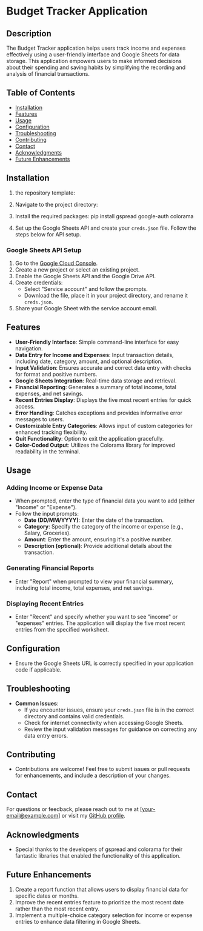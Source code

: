 # Budget Tracker Application

## Description
The Budget Tracker application helps users track income and expenses effectively using a user-friendly interface and Google Sheets for data storage. This application empowers users to make informed decisions about their spending and saving habits by simplifying the recording and analysis of financial transactions.

## Table of Contents
- [Installation](#installation)
- [Features](#features)
- [Usage](#usage)
- [Configuration](#configuration)
- [Troubleshooting](#troubleshooting)
- [Contributing](#contributing)
- [Contact](#contact)
- [Acknowledgments](#acknowledgments)
- [Future Enhancements](#future-enhancements)

## Installation
1. the repository template:
   
2. Navigate to the project directory:
  
3. Install the required packages:
   pip install gspread google-auth colorama
   
5. Set up the Google Sheets API and create your `creds.json` file. Follow the steps below for API setup.

### Google Sheets API Setup
1. Go to the [Google Cloud Console](https://console.cloud.google.com/).
2. Create a new project or select an existing project.
3. Enable the Google Sheets API and the Google Drive API.
4. Create credentials:
   - Select "Service account" and follow the prompts.
   - Download the file, place it in your project directory, and rename it `creds.json`.
5. Share your Google Sheet with the service account email.

## Features
- **User-Friendly Interface**: Simple command-line interface for easy navigation.
- **Data Entry for Income and Expenses**: Input transaction details, including date, category, amount, and optional description.
- **Input Validation**: Ensures accurate and correct data entry with checks for format and positive numbers.
- **Google Sheets Integration**: Real-time data storage and retrieval.
- **Financial Reporting**: Generates a summary of total income, total expenses, and net savings.
- **Recent Entries Display**: Displays the five most recent entries for quick access.
- **Error Handling**: Catches exceptions and provides informative error messages to users.
- **Customizable Entry Categories**: Allows input of custom categories for enhanced tracking flexibility.
- **Quit Functionality**: Option to exit the application gracefully.
- **Color-Coded Output**: Utilizes the Colorama library for improved readability in the terminal.

## Usage
### Adding Income or Expense Data
- When prompted, enter the type of financial data you want to add (either "Income" or "Expense").
- Follow the input prompts:
  - **Date (DD/MM/YYYY)**: Enter the date of the transaction.
  - **Category**: Specify the category of the income or expense (e.g., Salary, Groceries).
  - **Amount**: Enter the amount, ensuring it's a positive number.
  - **Description (optional)**: Provide additional details about the transaction.

### Generating Financial Reports
- Enter "Report" when prompted to view your financial summary, including total income, total expenses, and net savings.

### Displaying Recent Entries
- Enter "Recent" and specify whether you want to see "income" or "expenses" entries. The application will display the five most recent entries from the specified worksheet.

## Configuration
- Ensure the Google Sheets URL is correctly specified in your application code if applicable.

## Troubleshooting
- **Common Issues**:
  - If you encounter issues, ensure your `creds.json` file is in the correct directory and contains valid credentials.
  - Check for internet connectivity when accessing Google Sheets.
  - Review the input validation messages for guidance on correcting any data entry errors.

## Contributing
- Contributions are welcome! Feel free to submit issues or pull requests for enhancements, and include a description of your changes.

## Contact
For questions or feedback, please reach out to me at [your-email@example.com] or visit my [GitHub profile](https://github.com/your-username).

## Acknowledgments
- Special thanks to the developers of gspread and colorama for their fantastic libraries that enabled the functionality of this application.

## Future Enhancements
1. Create a report function that allows users to display financial data for specific dates or months.
2. Improve the recent entries feature to prioritize the most recent date rather than the most recent entry.
3. Implement a multiple-choice category selection for income or expense entries to enhance data filtering in Google Sheets.
